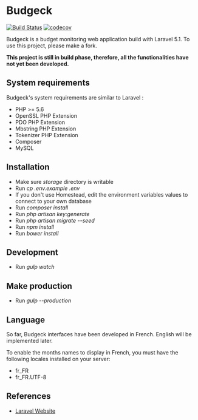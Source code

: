 # Budgeck

[![Build Status](https://travis-ci.org/ctessier/budgeck.svg?branch=master)](https://travis-ci.org/ctessier/budgeck)
[![codecov](https://codecov.io/gh/ctessier/budgeck/branch/master/graph/badge.svg)](https://codecov.io/gh/ctessier/budgeck)

Budgeck is a budget monitoring web application build with Laravel 5.1. To use this project, please make a fork.

**This project is still in build phase, therefore, all the functionalities have not yet been developed.**

## System requirements

Budgeck's system requirements are similar to Laravel :

- PHP >= 5.6
- OpenSSL PHP Extension
- PDO PHP Extension
- Mbstring PHP Extension
- Tokenizer PHP Extension
- Composer
- MySQL


## Installation

- Make sure *storage* directory is writable
- Run *cp .env.example .env*
- If you don't use Homestead, edit the environment variables values to connect to your own database
- Run *composer install*
- Run *php artisan key:generate*
- Run *php artisan migrate --seed*
- Run *npm install*
- Run *bower install*


## Development

- Run *gulp watch*


## Make production

- Run *gulp --production*

## Language

So far, Budgeck interfaces have been developed in French. English will be implemented later.

To enable the months names to display in French, you must have the following locales installed on your server:
- fr_FR
- fr_FR.UTF-8

## References

- [Laravel Website](http://laravel.com/)
